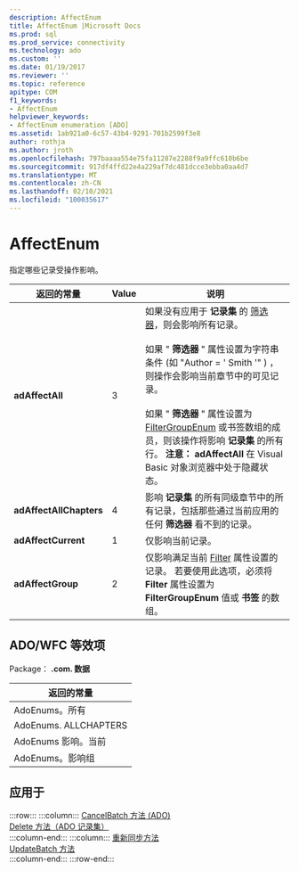 ```yaml
---
description: AffectEnum
title: AffectEnum |Microsoft Docs
ms.prod: sql
ms.prod_service: connectivity
ms.technology: ado
ms.custom: ''
ms.date: 01/19/2017
ms.reviewer: ''
ms.topic: reference
apitype: COM
f1_keywords:
- AffectEnum
helpviewer_keywords:
- AffectEnum enumeration [ADO]
ms.assetid: 1ab921a0-6c57-43b4-9291-701b2599f3e8
author: rothja
ms.author: jroth
ms.openlocfilehash: 797baaaa554e75fa11287e2288f9a9ffc610b6be
ms.sourcegitcommit: 917df4ffd22e4a229af7dc481dcce3ebba0aa4d7
ms.translationtype: MT
ms.contentlocale: zh-CN
ms.lasthandoff: 02/10/2021
ms.locfileid: "100035617"
---
```

# <a name="affectenum"></a>AffectEnum
指定哪些记录受操作影响。  
  
|返回的常量|Value|说明|  
|--------------|-----------|-----------------|  
|**adAffectAll**|3|如果没有应用于 **记录集** 的 [筛选器](./filter-property.md)，则会影响所有记录。<br /><br /> 如果 " **筛选器** " 属性设置为字符串条件 (如 "Author = ' Smith '" ) ，则操作会影响当前章节中的可见记录。<br /><br /> 如果 " **筛选器** " 属性设置为 [FilterGroupEnum](./filtergroupenum.md) 或书签数组的成员，则该操作将影响 **记录集** 的所有行。 **注意： adAffectAll** 在 Visual Basic 对象浏览器中处于隐藏状态。|  
|**adAffectAllChapters**|4|影响 **记录集** 的所有同级章节中的所有记录，包括那些通过当前应用的任何 **筛选器** 看不到的记录。|  
|**adAffectCurrent**|1|仅影响当前记录。|  
|**adAffectGroup**|2|仅影响满足当前 [Filter](./filter-property.md) 属性设置的记录。 若要使用此选项，必须将 **Filter** 属性设置为 **FilterGroupEnum** 值或 **书签** 的数组。|  
  
## <a name="adowfc-equivalent"></a>ADO/WFC 等效项  
 Package： **.com. 数据**  
  
|返回的常量|  
|--------------|  
|AdoEnums。所有|  
|AdoEnums. ALLCHAPTERS|  
|AdoEnums 影响。当前|  
|AdoEnums。影响组|  
  
## <a name="applies-to"></a>应用于  

:::row:::
    :::column:::
        [CancelBatch 方法 (ADO)](./cancelbatch-method-ado.md)  
        [Delete 方法（ADO 记录集）](./delete-method-ado-recordset.md)  
    :::column-end:::
    :::column:::
        [重新同步方法](./resync-method.md)  
        [UpdateBatch 方法](./updatebatch-method.md)  
    :::column-end:::
:::row-end:::